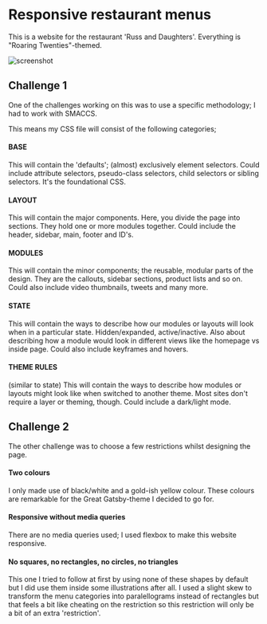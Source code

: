 # Responsive restaurant menus
This is a website for the restaurant 'Russ and Daughters'.
Everything is "Roaring Twenties"-themed.

![screenshot](https://paper-attachments.dropbox.com/s_10BA620165FE32DB3EE837212670E796E3D7D1FB3A7C3434F8B67BE0AF78582E_1558526458474_Screenshot+2019-05-22+at+14.00.15.png)

## Challenge 1
One of the challenges working on this was to use a specific methodology; I had to work with SMACCS.

This means my CSS file will consist of the following categories;

#### BASE
This will contain the 'defaults'; (almost) exclusively element selectors. Could include attribute selectors, pseudo-class selectors, child selectors or sibling selectors. It's the foundational CSS.

#### LAYOUT
This will contain the major components. Here, you divide the page into sections. They hold one or more modules together. Could include the header, sidebar, main, footer and ID's.

#### MODULES
This will contain the minor components; the reusable, modular parts of the design. They are the callouts, sidebar sections, product lists and so on. Could also include video thumbnails, tweets and many more.

#### STATE
This will contain the ways to describe how our modules or layouts will look when in a particular state. Hidden/expanded, active/inactive. Also about describing how a module would look in different views like the homepage vs inside page. Could also include keyframes and hovers.

#### THEME RULES
(similar to state) This will contain the ways to describe how modules or layouts might look like when switched to another theme. Most sites don't require a layer or theming, though. Could include a dark/light mode.

## Challenge 2
The other challenge was to choose a few restrictions whilst designing the page.

#### Two colours
I only made use of black/white and a gold-ish yellow colour. These colours are remarkable for the Great Gatsby-theme I decided to go for.

#### Responsive without media queries
There are no media queries used; I used flexbox to make this website responsive.

#### No squares, no rectangles, no circles, no triangles
This one I tried to follow at first by using none of these shapes by default but I did use them inside some illustrations after all. I used a slight skew to transform the menu categories into paralellograms instead of rectangles but that feels a bit like cheating on the restriction so this restriction will only be a bit of an extra 'restriction'.
